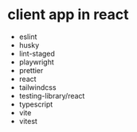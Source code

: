 # client app in react
- eslint
- husky
- lint-staged
- playwright
- prettier
- react
- tailwindcss
- testing-library/react
- typescript
- vite
- vitest
